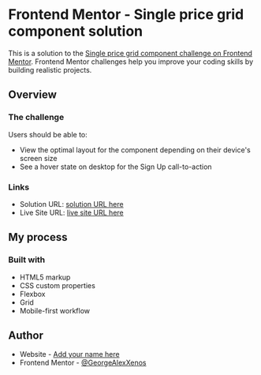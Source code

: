 # Frontend Mentor - Single price grid component solution

This is a solution to the [Single price grid component challenge on Frontend Mentor](https://www.frontendmentor.io/challenges/single-price-grid-component-5ce41129d0ff452fec5abbbc). Frontend Mentor challenges help you improve your coding skills by building realistic projects.

## Overview

### The challenge

Users should be able to:

- View the optimal layout for the component depending on their device's screen size
- See a hover state on desktop for the Sign Up call-to-action

### Links

- Solution URL: [solution URL here](https://your-solution-url.com)
- Live Site URL: [live site URL here](https://your-live-site-url.com)

## My process

### Built with

- HTML5 markup
- CSS custom properties
- Flexbox
- Grid
- Mobile-first workflow

## Author

- Website - [Add your name here](https://www.your-site.com)
- Frontend Mentor - [@GeorgeAlexXenos](https://www.frontendmentor.io/profile/yourusername)
